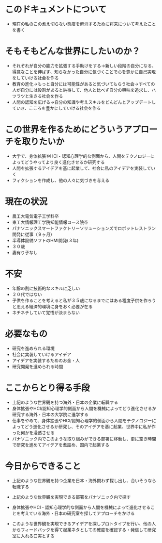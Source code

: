 # このドキュメントについて
- 現在の私のこの煮え切らない態度を解消するために将来について考えたことを書く

# そもそもどんな世界にしたいのか？
- それぞれが自分の能力を拡張する手助けをする→新しい段階の自分になる、得意なことを伸ばす、知らなかった自分に気づくことで心を豊かに自己実現をしていける社会を作る
- 教育の進化→もっと自分には可能性があると気づいてもらう社会→すべての人が自分には役割があると納得して、他人と比べず自分の興味を追求し、ハツラツと生きる社会を作る
- 人間の認知を広げる→自分の知識や考えスキルをどんどんとアップデートしていき、こころを豊かにしていける社会を作る

# この世界を作るためにどういうアプローチを取りたいか
- 大学で、身体拡張やHCI・認知心理学的な側面から、人間をテクノロジーによってどうやってより良く進化させるか研究する
- 人間を拡張するアイデアを基に起業して、社会に私のアイデアを実装していく
- フィクションを作成し、他の人々に気づきを与える

# 現在の状況
- 農工大電気電子工学科卒
- 東工大情報理工学院知能情報コース院卒
- パナソニックスマートファクトリーソリューションズでロボットレストラン開発に従事（９ヶ月）
- 半導体設備ソフトのHMI開発(３年)
- ３０歳
- 妻有り子なし

# 不安
- 年齢の割に技術的なスキルに乏しい
- ２０代ではない
- 子供を作ることを考えると私が３５歳になるまでにはある程度子供を作ろうと思える経済的環境に身をおく必要が在る
- ネチネチしていて覚悟が決まらない

# 必要なもの
- 研究を進められる環境
- 社会に実装していけるアイデア
- アイデアを実装するためのお金・人
- 研究開発を進められる時間

# ここからとり得る手段
- 上記のような世界観を持つ海外・日本の企業に転職する
- 身体拡張やHCI/認知心理学的側面から人間を機械によってどう進化させるか研究する海外・日本の大学院に進学する
- 仕事をやめて、身体拡張やHCI/認知心理学的側面から人間をテクノロジーによってどう進化させるか研究し、そのアイデアを基に起業、世界中に私が作った何かを浸透させる
- パナソニック内でこのような取り組みができる部署に移動し、更に空き時間で研究を進めてアイデアを煮詰め、国内で起業する

# 今日からできること
- 上記のような世界観を持つ企業を日本・海外問わず探し出し、合いそうなら転職する

- 上記のような世界観を実現できる部署をパナソニック内で探す

- 身体拡張やHCI・認知心理学的な側面から人間を機械によって進化させることを考えている海外・日本の研究室を探してアプローチをかける

- このような世界観を実現できるアイデアを探しプロトタイプを行い、他の人からフィードバックを得て起業ネタとしての確度を確認する・発信して研究室に入れる口実とする


